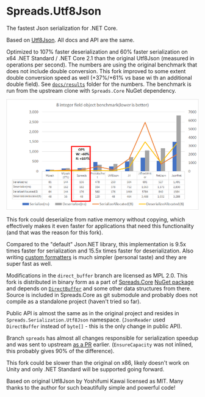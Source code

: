 # Spreads.Utf8Json

The fastest Json serialization for .NET Core.

Based on [Utf8Json](https://github.com/neuecc/Utf8Json). All docs and API are the same.

Optimized to 107% faster deserialization and 60% faster serialization on x64 .NET Standard / .NET Core 2.1 than the original Utf8Json (measured in operations per second). The numbers are using the original benchmark that does not include double conversion. This fork improved to some extent double conversion speed as well (+37%/+61% vs base wi th an additional double field). See [`docs/results`](https://github.com/Spreads/Utf8Json/tree/direct_buffer/docs/results) folder for the numbers. The benchmark is run from the upstream clone with `Spreads.Core` NuGet dependency.

![image](https://raw.githubusercontent.com/Spreads/Utf8Json/direct_buffer/docs/results/comparison.png)

This fork could deserialize from native memory without copying, which effectively makes it even faster for applications that need this functionality (and that was the reason for this fork).

Compared to the "default" Json.NET library, this implementation is 9.5x times faster for serialization and 15.5x times faster for deserialization. Also writing [custom formatters](https://github.com/Spreads/Spreads/blob/37c588b9284ecd1737839507fd092e764496aba6/src/Spreads.Core/DataTypes/Price.cs#L491) is much simpler (personal taste) and they are super fast as well.

Modifications in the `direct_buffer` branch are licensed as MPL 2.0. This fork is distributed in binary form as a part of [Spreads.Core](https://github.com/Spreads/Spreads) [NuGet package](https://www.nuget.org/packages/Spreads.Core) and depends on [`DirectBuffer`](https://github.com/Spreads/Spreads/blob/master/src/Spreads.Core/Buffers/DirectBuffer.cs) and some other data structures from there. Source is included in Spreads.Core as git submodule and probably does not compile as a standalone project (haven't tried so far).

Public API is almost the same as in the original project and resides in `Spreads.Serialization.Utf8Json` namespace. (`JsonReader` used `DirectBuffer` instead of `byte[]` - this is the only change in public API).

Branch `spreads` has almost all changes responsible for serialization speedup and was sent to upstream [as a PR](https://github.com/neuecc/Utf8Json/pull/88) earlier. (`EnsureCapacity` was not inlined, this probably gives 90% of the difference).

This fork could be slower than the original on x86, likely doesn't work on Unity and only .NET Standard will be supported going forward.

Based on original Utf8Json by Yoshifumi Kawai licensed as MIT. Many thanks to the author for such beautifully simple and powerful code!
